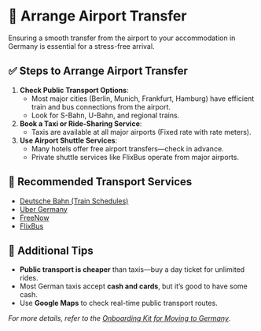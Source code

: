 # 🚖 Arrange Airport Transfer

Ensuring a smooth transfer from the airport to your accommodation in Germany is essential for a stress-free arrival.

## ✅ Steps to Arrange Airport Transfer
1. **Check Public Transport Options**:
   - Most major cities (Berlin, Munich, Frankfurt, Hamburg) have efficient train and bus connections from the airport.
   - Look for S-Bahn, U-Bahn, and regional trains.
2. **Book a Taxi or Ride-Sharing Service**:
   - Taxis are available at all major airports (Fixed rate with rate meters).
3. **Use Airport Shuttle Services**:
   - Many hotels offer free airport transfers—check in advance.
   - Private shuttle services like FlixBus operate from major airports.

## 📌 Recommended Transport Services
- [Deutsche Bahn (Train Schedules)](https://www.bahn.com/en)
- [Uber Germany](https://www.uber.com/global/en/cities/berlin/)
- [FreeNow](https://www.free-now.com/de/)
- [FlixBus](https://www.flixbus.de/)

## 📜 Additional Tips
- **Public transport is cheaper** than taxis—buy a day ticket for unlimited rides.
- Most German taxis accept **cash and cards**, but it’s good to have some cash.
- Use **Google Maps** to check real-time public transport routes.

_For more details, refer to the [Onboarding Kit for Moving to Germany](../Germany_Onboarding_Kit.md)_.
